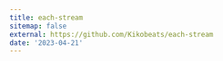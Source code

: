 ```yaml
---
title: each-stream
sitemap: false
external: https://github.com/Kikobeats/each-stream
date: '2023-04-21'
---
```

